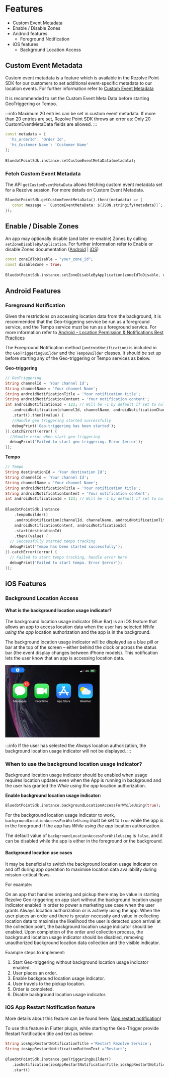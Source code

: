 Features
==================

*   Custom Event Metadata
*   Enable / Disable Zones
*   Android features
    *   Foreground Notification
*   iOS features
    *   Background Location Access

Custom Event Metadata
---------------------

Custom event metadata is a feature which is available in the Rezolve Point SDK for our customers to set additional event-specific metadata to our location events. For further information refer to [Custom Event Metadata](../../Custom%20Data.md)

It is recommended to set the Custom Event Meta Data before starting GeoTriggering or Tempo.


:::info
Maximum 20 entries can be set in custom event metadata. If more than 20 entries are set, Rezolve Point SDK throws an error as: Only 20 CustomEventMetaData fields are allowed.
:::

```dart
const metadata = {
  'hs_orderId': 'Order Id',
  'hs_Customer Name': 'Customer Name'
};

BluedotPointSdk.instance.setCustomEventMetaData(metadata);
```

### Fetch Custom Event Metadata

The API `getCustomEventMetaData` allows fetching custom event metadata set for a Rezolve session. For more details on Custom Event Metadata.

```dart
BluedotPointSdk.getCustomEventMetaData().then((metadata) => {  
   const message = `CustomEventMetaData: ${JSON.stringify(metadata)}`; 
});
```

Enable / Disable Zones
----------------------

An app may optionally disable (and later re-enable) Zones by calling `setZoneDisableByApplication`. For further information refer to Enable or disable Zones documentation ([Android](../Android/Features/Enable%20or%20disable%20zones.md) | [iOS](../iOS/Features/Enable%20or%20disable%20zones.md)) 

```dart
const zoneIdToDisable = "your_zone_id";
const disableZone = true;

BluedotPointSdk.instance.setZoneDisableByApplication(zoneIdToDisable, disableZone);
```

Android Features
----------------

### Foreground Notification

Given the restrictions on accessing location data from the background, it is recommended that the Geo-triggering service be run as a foreground service, and the Tempo service must be run as a foreground service. For more information refer to [Android – Location Permission & Notifications Best Practices](../Android/Location%20Permission%20&%20Notifications%20Best%20Practices.md)

The Foreground Notification method (`androidNotification`) is included in the `GeoTriggeringBuilder` and the `TempoBuilder` classes. It should be set up before starting any of the Geo-triggering or Tempo services as below.

**Geo-triggering**
```dart
// GeoTriggering
String channelId = 'Your channel Id';
String channelName = 'Your channel Name';
String androidNotificationTitle = 'Your notification title';
String androidNotificationContent = 'Your notification content';
int androidNotificationId = 123; // Will be -1 by default if set to null. BluedotPointSdk.instance.geoTriggeringBuilder()
   .androidNotification(channelId, channelName, androidNotificationChannel, androidNotificationContent, androidNotificationId)
   .start().then((value) { 
   //Handle geo triggering started successfully 
   debugPrint('Geo-triggering has been started'); 
}).catchError((error) { 
  //Handle error when start geo-triggering 
  debugPrint('Failed to start geo-triggering. Error $error'); 
});
```

**Tempo**
```dart
// Tempo
String destinationId = 'Your destination Id';
String channelId = 'Your channel Id';
String channelName = 'Your channel Name';
String androidNotificationTitle = 'Your notification title';
String androidNotificationContent = 'Your notification content';
int androidNotificationId = 123; // Will be -1 by default if set to null.

BluedotPointSdk.instance
    .tempoBuilder()
    .androidNotification(channelId, channelName, androidNotificationTitle,
    androidNotificationContent, androidNotificationId)
    .start(destinationId)
    .then((value) {
  // Successfully started tempo tracking
  debugPrint('Tempo has been started successfully');
}).catchError((error) {
  // Failed to start tempo tracking, handle error here
  debugPrint('Failed to start tempo. Error $error');
});
```

iOS Features
------------

### Background Location Access

#### What is the background location usage indicator?

The background location usage indicator (Blue Bar) is an iOS feature that allows an app to access location data when the user has selected _While using the app_ location authorization and the app is in the background.

The background location usage indicator will be displayed as a blue pill or bar at the top of the screen – either behind the clock or across the status bar (the event display changes between iPhone models). This notification lets the user know that an app is accessing location data.

![iOS Blue Bar](../../assets/ios-blue-bar-300x229.jpg)


:::info
If the user has selected the _Always_ location authorization, the background location usage indicator will not be displayed.
:::

### When to use the background location usage indicator?

Background location usage indicator should be enabled when usage requires location updates even when the App is running in background and the user has granted the _While using the app_ location authorization.

**Enable background location usage indicator:**     

```dart
BluedotPointSdk.instance.backgroundLocationAccessForWhileUsing(true);
```

For the background location usage indicator to work, `backgroundLocationAccessForWhileUsing` must be set to `true` while the app is in the foreground if the app has _While using the app_ location authorization. 

The default value of `backgroundLocationAccessForWhileUsing` is `false`, and it can be disabled while the app is either in the foreground or the background.

#### Background location use cases

It may be beneficial to switch the background location usage indicator on and off during app operation to maximise location data availability during mission-critical flows.

For example:

On an app that handles ordering and pickup there may be value in starting Rezolve Geo-triggering on app start without the background location usage indicator enabled in order to power a marketing use case when the user grants Always location authorization or is actively using the app. When the user places an order and there is greater necessity and value in collecting location data to maximise the likelihood the user is detected upon arrival at the collection point, the background location usage indicator should be enabled. Upon completion of the order and collection process, the background location usage indicator should be disabled, removing unauthorized background location data collection and the visible indicator.

Example steps to implement:

1.  Start Geo-triggering without background location usage indicator enabled.
2.  User places an order.
3.  Enable background location usage indicator.
4.  User travels to the pickup location.
5.  Order is completed.
6.  Disable background location usage indicator.

### iOS App Restart Notification feature

More details about this feature can be found here: ([App restart notification](https://docs.bluedot.io/Point%20SDK/iOS/Features/App%20restart%20notification))

To use this feature in Flutter plugin, while starting the Geo-Trigger provide Restart Notification title and text as below:

```dart
String iosAppRestartNotificationTitle ='Restart Rezolve Service';
String iosAppRestartNotificationButtonText ='Restart';

BluedotPointSdk.instance.geoTriggeringBuilder()
   .iosNotification(iosAppRestartNotificationTitle,iosAppRestartNotificationButtonText)
   .start()
```